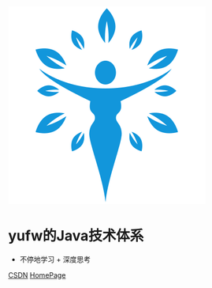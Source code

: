 <!-- 封面内容 -->

![logo](_media/icon.svg)

<!-- 背景图片 -->
<!-- ![](_media/bg.png) -->

<!-- 背景色 -->
<!-- ![color](#f0f0f0) -->

# yufw的Java技术体系

- 不停地学习 + 深度思考

[CSDN](https://blog.csdn.net/qq_41692766?spm=1000.2115.3001.5343)
[HomePage](./README.md)